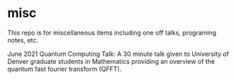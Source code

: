 # misc
This repo is for miscellaneous items including one off talks, programing notes, etc. 

June 2021 Quantum Computing Talk: A 30 minute talk given to University of Denver graduate students in Mathematics providing an overview of the quantum fast fourier transform (QFFT). 
